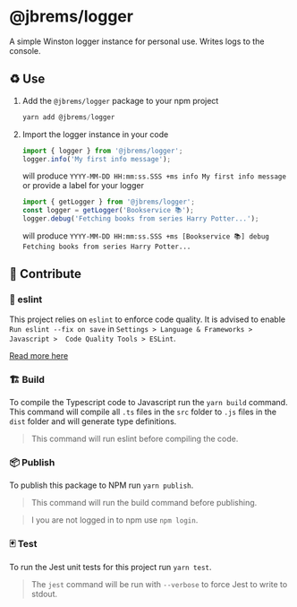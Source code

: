 # @jbrems/logger
A simple Winston logger instance for personal use. Writes logs to the console.

## ♻ Use
1. Add the `@jbrems/logger` package to your npm project
   ```javascript
   yarn add @jbrems/logger
   ```
2. Import the logger instance in your code
   ```typescript
   import { logger } from '@jbrems/logger';
   logger.info('My first info message');
   ```
   will produce `YYYY-MM-DD HH:mm:ss.SSS +ms info My first info message`  
   or provide a label for your logger
   ```javascript
   import { getLogger } from '@jbrems/logger';
   const logger = getLogger('Bookservice 📚');
   logger.debug('Fetching books from series Harry Potter...');
   ```
   will produce `YYYY-MM-DD HH:mm:ss.SSS +ms [Bookservice 📚] debug Fetching books from series Harry Potter...`

## 🎁 Contribute

### 🎀 eslint
This project relies on `eslint` to enforce code quality. It is advised to enable
`Run eslint --fix on save` in `Settings > Language & Frameworks > Javascript > 
Code Quality Tools > ESLint`.

[Read more here](https://github.com/jbrems/docs/blob/master/project-setup.md#-eslint)

### 🏗 Build
To compile the Typescript code to Javascript run the `yarn build` command.
This command will compile all `.ts` files in the `src` folder to `.js` files in the 
`dist` folder and will generate type definitions.

> This command will run eslint before compiling the code.

### 📦 Publish
To publish this package to NPM run `yarn publish`.  

> This command will run the build command before publishing.

> I you are not logged in to npm use `npm login`.

### 🃏 Test
To run the Jest unit tests for this project run `yarn test`.

> The `jest` command will be run with `--verbose` to force Jest to write to stdout.
